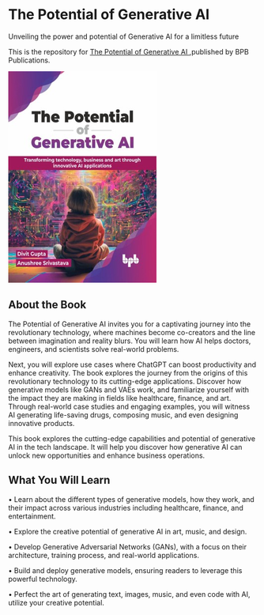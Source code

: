 # The Potential of Generative AI

Unveiling the power and potential of Generative AI for a limitless future

This is the repository for [The Potential of Generative AI
](https://bpbonline.com/products/the-potential-of-generative-ai?variant=43110400983240),published by BPB Publications.

<img src="9789355516725.jpg">

## About the Book
The Potential of Generative AI invites you for a captivating journey into the revolutionary technology, where machines become co-creators and the line between imagination and reality blurs. You will learn how AI helps doctors, engineers, and scientists solve real-world problems.

Next, you will explore use cases where ChatGPT can boost productivity and enhance creativity. The book explores the journey from the origins of this revolutionary technology to its cutting-edge applications. Discover how generative models like GANs and VAEs work, and familiarize yourself with the impact they are making in fields like healthcare, finance, and art. Through real-world case studies and engaging examples, you will witness AI generating life-saving drugs, composing music, and even designing innovative products.

This book explores the cutting-edge capabilities and potential of generative AI in the tech landscape. It will help you discover how generative AI can unlock new opportunities and enhance business operations.

## What You Will Learn
• Learn about the different types of generative models, how they work, and their impact across various industries including healthcare, finance, and entertainment. 

• Explore the creative potential of generative AI in art, music, and design.

• Develop Generative Adversarial Networks (GANs), with a focus on their architecture, training process, and real-world applications. 

• Build and deploy generative models, ensuring readers to leverage this powerful technology.

• Perfect the art of generating text, images, music, and even code with AI, utilize your creative potential.
